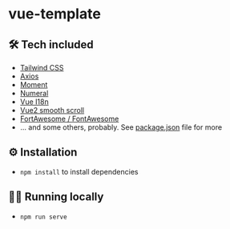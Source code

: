 # vue-template
## 🛠 Tech included
- [Tailwind CSS](https://tailwindcss.com/)
- [Axios](https://www.npmjs.com/package/axios)
- [Moment](https://momentjs.com/)
- [Numeral](http://numeraljs.com/)
- [Vue I18n](https://kazupon.github.io/vue-i18n/)
- [Vue2 smooth scroll](https://www.npmjs.com/package/vue2-smooth-scroll)
- [FortAwesome / FontAwesome](https://github.com/FortAwesome/vue-fontawesome)
- ... and some others, probably. See [package.json](https://github.com/dazecoop/vue-template/blob/master/package.json) file for more

## ⚙️ Installation
- `npm install` to install dependencies
## 🏃‍♂️ Running locally
- `npm run serve`
